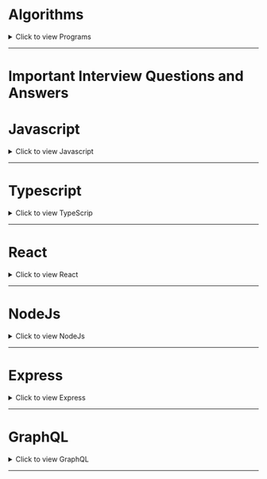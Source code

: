 # Algorithms

<details>

<summary>Click to view Programs</summary>

### JS - Algorithms


## Array
- [x] [1. Flatten Array](/algorithms/array/flatten_array.js)
- [x] [2. Sorting Array](/algorithms/array/sorting.js)
- [x] [3. Nth Largest Number from Array](/algorithms/array/nth_largest.js)
- [ ] [4. Maximum number of words that appear in a single sentence]()
- [ ] [5. Sum Pairs]()
- [ ] [6. Sum Pairs Multi Dimension Array]()
- [ ] [7. Find the numbers which are not common to two arrays]()
- [x] [8. Move Zeros Right](/algorithms/array/move_zeros_right.js)
- [ ] [9. Max word count from Array]()
- [ ] [10. Missing Number from Array]()
- [x] [11. Find Largest Number]()



## Number
- [x] [1. Count Digits](/algorithms/number/count_digits.js)
- [x] [2. Reverse Number](/algorithms/number/reverse_number.js)
- [x] [3. Factorial](/algorithms/number/factorial.js)
- [x] [4. Prime Number](/algorithms/number/prime_number.js)



## String
- [x] [1. Anagrams](/algorithms/string/anagrams.js)
- [ ] [2. Max word count from String]()
- [x] [3. Reverse String](/algorithms/string/reverse_string.js)
- [ ] [4. Reverse Words]()

</details>

---

# Important Interview Questions and Answers

# Javascript

<details>

<summary>Click to view Javascript</summary>


## Topics

### Basic of Javascript
  - Variables
    - var
    - let
    - const
  - hoisting of variables

### Functions in JS
  - Arrow Functions
  - Higher order functions
### Arrays and Objects
  - Arrays Destructuring
  - Object Destructuring
  - rest operator
  - spread operator

### Conditional in Javascript
  - if else
  - ternary operator
  - using && and ||
  - Optional Chaining

### Array Methods
  - map()
  - filter()
  - reduce()
  - sort()
### Event Listeners
  - onclick
  - onBlur
  - onChange
  - onFocus
### setTimeout() & setInterval()

### Asynchronous Events
- Callbacks
- Callback Hell
- Promises
- Async / Await

#### 1. What is javascript?
- JavaScript is a lightweight, interpreted, object-oriented scripting language. 
- It allows you to build interactivity into static HTML pages. Netscape, Internet Explorer, and other web browsers include the language's general-purpose core.


#### 2. What is Props & State in JS?
#### 3. Diff b/w var, let and const in JS?
| keyword          |  const   | let   | var   |
|:-----------------|:--------:|------:|------:|
| global scope     | no       | no    | yes   |
| function scope   | yes      | yes   | yes   |
| block scope      | yes      | yes   | no    |
| can be reassigned| no       | yes   | yes   |

#### 4. What is hoisting in JS?
#### 5. Diff between primitive & non-primitive data types?
#### 6. What is scope in Javascript?
#### 7. What is currying in JavaScript?
#### 8. What is a closure in JavaScript?
#### 9. Is javascript a statically typed or a dynamically typed language?
#### 10. What is an Immediately Invoked Function(IIF) in JavaScript?
#### 11. Explain Higher Order Functions in javascript.
#### 12. Explain call(), apply() and, bind() methods.
#### 13. Explain Scope and Scope Chain in javascript.
#### 14. What are callbacks?
#### 15. What is recursion in a programming language?
#### 16. What is promises in javascript?
#### 17. What is the rest parameter and spread operator?
#### 18. What is Callbacks in Javascript? ex
#### 19. What is Async/Await in Javascript?
#### 20. What is the difference between slice and splice?
#### 21. What is event loops in Javascript and example?
#### 22. What are the differences between cookie, local storage and session storage
#### 23. What is a callback hell?
#### 24. What is a strict mode in javascript
#### 25. What is the difference between null and undefined
#### 26. What is a spread operator?
#### 27. What is a rest parameter?
#### 28. What are the differences between javascript and typescript

|  Feature                       | Typescript                            |  Javascript                                      |
|:------------------------------:|:-------------------------------------:|:------------------------------------------------:|
|  Language paradigm             | Object oriented programming language  | Scripting language                               |
|  Typing support                | Supports static typing                | It has dynamic typing                            |
|  Modules                       | Supported                             | Not supported                                    |
|  Interface                     | It has interfaces concept             | Doesn't support interfaces                       |
|  Optional parameters           | Functions support optional parameters | No support of optional parameters for functions  |

#### 29. What are the advantages of typescript over javascript?

Below are some of the advantages of typescript over javascript,

- TypeScript is able to find compile time errors at the development time only and it makes sures less runtime errors. Whereas javascript is an interpreted language.
- TypeScript is strongly-typed or supports static typing which allows for checking type correctness at compile time. This is not available in javascript.
- TypeScript compiler can compile the .ts files into ES3,ES4 and ES5 unlike ES6 features of javascript which may not be supported in some browsers.

#### 30. How do you swap variables in destructuring assignment?
- Whereas using a destructuring feature, two variable values can be swapped in one destructuring expression.
- Let's swap two number variables in array destructuring assignment

```JS
var x = 10,
    y = 20;

[x, y] = [y, x];
console.log(x); // 20
console.log(y); // 10
```

#### 31. What are the differences between for...of and for...in statements

- for..in iterates over all enumerable property keys of an object
- for..of iterates over the values of an iterable object.


#### 32. What is the difference between setTimeout, setImmediate and process.nextTick?
#### 33. What is debouncing?
#### 34. What is throttling?

Ex, 

```JS
const throttle = (func, limit) => {
  let inThrottle;
  return (...args) => {
    if (!inThrottle) {
      func.apply(this, args);
      inThrottle = true;
      setTimeout(() => (inThrottle = false), limit);
    }
  };
};
window.addEventListener("scroll", () => {
  throttle(handleScrollAnimation, 100);
});
```
#### 35. What is optional chaining?

Ex, 

```JS
const adventurer = {
  name: "Alice",
  cat: {
    name: "Dinah",
  },
};

const dogName = adventurer.dog?.name;
console.log(dogName);
// expected output: undefined

console.log(adventurer.someNonExistentMethod?.());
// expected output: undefined
```



</details>

---
# Typescript

<details>

<summary>Click to view TypeScrip</summary>


#### 1. What is typescript?
#### 2. List the Advantages of TypeScript?
#### 3. List the disadvantages of TypeScript
#### 4. What is JSX?
#### 5. What are the primitive types in TypeScript?
#### 6. Are all object-oriented principles supported by TypeScript?
Yes, it supports the OOP principles such as,

- Inheritance
- Abstraction
- Polymorphism
- Encapsulation

</details>

---

# React

<details>

<summary>Click to view React</summary>

#### 1. What is React?

- It is open-source front-end JavaScript library for building user interfaces based on components.
- It is is used to build single page applications.
- It allows us to create reusable UI components.

#### 2. What are the features of ReactJS?
  - JSX (JavaScript Syntax Extension)
  - Virtual DOM
  - State and Props
  - One-way data binding
  - Performance
  - Extensions
  - Conditional statements
  - Components
  - Simplicity



</details>

---

# NodeJs

<details>

<summary>Click to view NodeJs</summary>



</details>


---
# Express

<details>

<summary>Click to view Express</summary>


#### 1. What is Express.js?
- Express.js is a web application framework for Node.js.
- It is an open-source platform for building server-side applications in JavaScript
- It provides excellent features and tools to developers to develop web applications efficiently
#### 2. Which are the arguments available to an Express JS route handler function?

Following are the arguments that are available to an Express.js route handler-function:

- **Req:** the request object
- **Res:** the response object
- **Next (optional):** It is a function employed to pass management to one of the above route handlers.

#### 3. What is Middleware in Express.js? What are the different types of Middleware?

Middleware is a function invoked by the Express routing layer before the final request handler.

Middleware functions are used to perform the following tasks:

- It is used to execute any code.
- It is also used to make changes to the request and the response objects.
- It is responsible for ending the request-response cycle.
- It can call the next middleware function in the stack.

Type of Middleware

Following are the main types of Middleware:

  - Application-level Middleware
  - Router-level Middleware
  - Error-handling Middleware
  - Built-in Middleware
  - Third-party Middleware



</details>

---

# GraphQL

<details>

<summary>Click to view GraphQL</summary>

1. What is GraphQL?

- GraphQL is a query language.
- It is used for APIs and includes the runtime for query execution.

2. List a few companies that use GraphQL.

- Many large organizations used
  - Github 
  - Facebook
  - Pinterest
  - Intuit
  - Coursera
  - Shopify
  - DailyMotion
  - Yelp
  - and others, use GraphQL.

3. What is a query language?

- A query language, in simple terms, uses queries to retrieve data from a database.
- GraphQL is a query language that is used to create APIs.

4. Do you consider GraphQL to be a database technology?

- GraphQL is not a database technology. It is a query language for APIs, not a database query language.

5. What is the response type of a GraphQL query?

- GraphQL queries return JSON responses. The response is determined by the query used in the request.

6. What do you know about GraphQL arguments?

- When we need to request specific data in GraphQL Queries and Fields, we use arguments.

7. What was the reason behind the development of GraphQL?

- GraphQL was developed by Facebook to provide a more efficient and flexible way for apps to request and receive data from servers, addressing the limitations of REST APIs.

8. What are the reasons behind using GraphQL while we already had an API named REST?

- GraphQL offers advantages over REST due to its flexibility, allowing clients to request only the data they need, reducing over-fetching.
- It simplifies multiple requests into one, optimizing network usage. 
- Also, it offers a strong type system for data validation, introspection for easy documentation, and real-time capabilities, improving developer productivity.


9. How to do Error Handling in GraphQL?

- In GraphQL, error handling involves returning error information in the response.
- You can use GraphQL's built-in error type to include specific error messages or codes.
- Additionally, you can define custom error handling logic in your server code to handle exceptions and provide meaningful error messages to clients.

> **IMPORTANT**
10. What are the primary operations supported by GraphQL?

GraphQL supports three operation types: query, mutation, and subscription.

 - __Query__ used for requesting is a read operation.
 - **Mutation** is used for write operations, and the
 - **Subscription** is used to listen for any changes to the data. 
   - If the client subscribes to that event, the server sends a notification message after data changes.

11. In GraphQL, what is the purpose of an interface?

- An interface is used in GraphQL to list the standard fields of a GraphQL object. Other objects can also use this interface to inherit properties.

12. In GraphQL, what is the union?

- In GraphQL, we must sometimes represent multiple objects, which is why the union is used. A union allows the user to specify more than one type as a return type.

13. What are Enums in GraphQL used for?

- In GraphQL, an enum or enumeration type is a particular type of scalar used to declare a type, including a detailed list of allowed values.

14. What are the main operations that GraphQL supports?

GraphQL supports three main operations:

- Query: Retrieves data from the server, allowing clients to specify exactly what information they need.
 
- Mutation: Modifies data on the server, enabling clients to create, update, or delete data.
 
- Subscription: Establishes real-time connections for receiving updates when data changes, ideal for live notifications and dynamic content.

15. How do you prevent nested attack on GraphQL server?

To prevent nested query attacks on a GraphQL server, you can:

- Set depth limits: Limit the nesting depth of queries to prevent excessively complex or recursive queries.
 
- Implement query complexity analysis: Calculate query complexity and reject queries that exceed a predefined threshold.
 
- Use rate limiting: Restrict the number of queries a client can make within a specified time frame.

> **IMPORTANT**
16. What does resolver do in GraphQL?

-A resolver is used in GraphQL to handle queries and generate GraphQL responses.

> **IMPORTANT**
17. Difference between Mutation and Query?

- Query:
  - It should be used only for READ operations on the database.
- Mutation:
  - It should be used only when you perform CREATE / UPDATE / DELETE something in the database.

- Summary
    - If you just intend to read data without modifying(means without deleting, editing or creating) anything in your database, use a query. If you intend to delete, create, anything at database level, use a mutation.

18. What are the most significant advantages of using GraphQL over REST?
- GraphQL doesn't support an automatic caching system, while REST uses caching automatically.
- GraphQL provides high consistency across all platforms, while In REST, it is hard to get consistency across all platforms.
- You can change the request data format in GraphQL, but it is not possible to do the same in REST.

- The development speed in GraphQL is faster than REST.

19. What is subscription in GraphQL?

- In GraphQL, the subscription is used for listening for any data changes. The server sends a notification message to the client after any data changes, if the client is subscribed to that event.



</details>

---